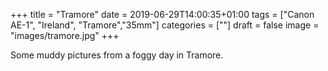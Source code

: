 +++
title = "Tramore"
date = 2019-06-29T14:00:35+01:00
tags = ["Canon AE-1", "Ireland", "Tramore","35mm"]
categories = [""]
draft = false
image = "images/tramore.jpg"
+++

Some muddy pictures from a foggy day in Tramore.

<img data-src="images/1.jpg" />
<img data-src="images/2.jpg" />
<img data-src="images/3.jpg" />
<img data-src="images/4.jpg">
<img data-src="images/5.jpg">
